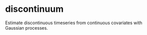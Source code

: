 # discontinuum
Estimate discontinuous timeseries from continuous covariates with Gaussian processes.
